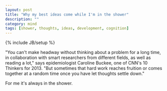 ```yaml
---
layout: post
title: "Why my best ideas come while I'm in the shower"
description: ""
category: mind 
tags: [shower, thoughts, ideas, development, cognition]
---
```

{% include JB/setup %}

   "You can't make headway without thinking about a problem for a long time, in collaboration with smart researchers from different fields, as well as reading a lot," says epidemiologist Caroline Buckee, one of CNN's 10 Thinkers for 2013. "But sometimes that hard work reaches fruition or comes together at a random time once you have let thoughts settle down."

For me it's always in the shower.
